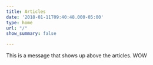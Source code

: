 ```yaml
---
title: Articles
date: '2018-01-11T09:40:48.000-05:00'
type: home
url: "/"
show_summary: false

---
```

This is a message that shows up above the articles. WOW